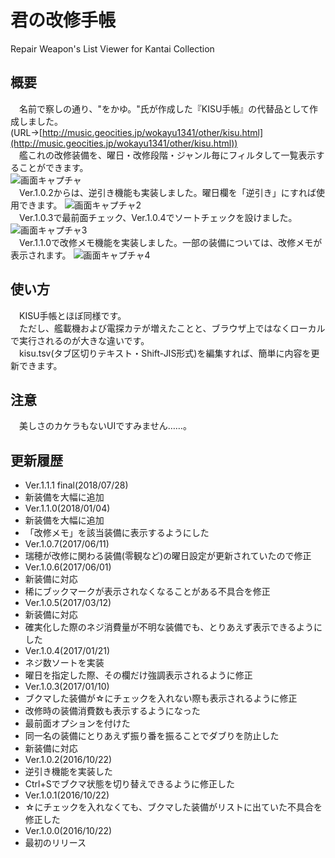 # 君の改修手帳
Repair Weapon's List Viewer for Kantai Collection
## 概要
　名前で察しの通り、"をかゆ。"氏が作成した『KISU手帳』の代替品として作成しました。  
(URL→[http://music.geocities.jp/wokayu1341/other/kisu.html](http://music.geocities.jp/wokayu1341/other/kisu.html))  
　艦これの改修装備を、曜日・改修段階・ジャンル毎にフィルタして一覧表示することができます。  
![画面キャプチャ](https://cloud.githubusercontent.com/assets/3734392/19605691/638344f8-97f7-11e6-80d3-ad16dd3b3538.png)  
　Ver.1.0.2からは、逆引き機能も実装しました。曜日欄を「逆引き」にすれば使用できます。
![画面キャプチャ2](https://cloud.githubusercontent.com/assets/3734392/19618259/08329f84-9880-11e6-9237-3bd77bd60ac7.png)  
　Ver.1.0.3で最前面チェック、Ver.1.0.4でソートチェックを設けました。
![画面キャプチャ3](https://cloud.githubusercontent.com/assets/3734392/22171598/bdb3c9b4-dfd4-11e6-8cea-8f7dc23c58c1.png)  
　Ver.1.1.0で改修メモ機能を実装しました。一部の装備については、改修メモが表示されます。
![画面キャプチャ4](https://user-images.githubusercontent.com/3734392/34526064-9158b6be-f0e4-11e7-8045-6e250a3734fc.png)  
## 使い方
　KISU手帳とほぼ同様です。  
　ただし、艦載機および電探カテが増えたことと、ブラウザ上ではなくローカルで実行されるのが大きな違いです。  
　kisu.tsv(タブ区切りテキスト・Shift-JIS形式)を編集すれば、簡単に内容を更新できます。
## 注意
　美しさのカケラもないUIですみません……。
## 更新履歴
- Ver.1.1.1 final(2018/07/28)
 - 新装備を大幅に追加
- Ver.1.1.0(2018/01/04)
 - 新装備を大幅に追加
 - 「改修メモ」を該当装備に表示するようにした
- Ver.1.0.7(2017/06/11)
 - 瑞穂が改修に関わる装備(零観など)の曜日設定が更新されていたので修正
- Ver.1.0.6(2017/06/01)
 - 新装備に対応
 - 稀にブックマークが表示されなくなることがある不具合を修正
- Ver.1.0.5(2017/03/12)
 - 新装備に対応
 - 確実化した際のネジ消費量が不明な装備でも、とりあえず表示できるようにした
- Ver.1.0.4(2017/01/21)
 - ネジ数ソートを実装
 - 曜日を指定した際、その欄だけ強調表示されるように修正
- Ver.1.0.3(2017/01/10)
 - ブクマした装備が☆にチェックを入れない際も表示されるように修正
 - 改修時の装備消費数も表示するようになった
 - 最前面オプションを付けた
 - 同一名の装備にとりあえず振り番を振ることでダブりを防止した
 - 新装備に対応
- Ver.1.0.2(2016/10/22)
 - 逆引き機能を実装した
 - Ctrl+Sでブクマ状態を切り替えできるように修正した
- Ver.1.0.1(2016/10/22)
 - ☆にチェックを入れなくても、ブクマした装備がリストに出ていた不具合を修正した
- Ver.1.0.0(2016/10/22)
 - 最初のリリース
